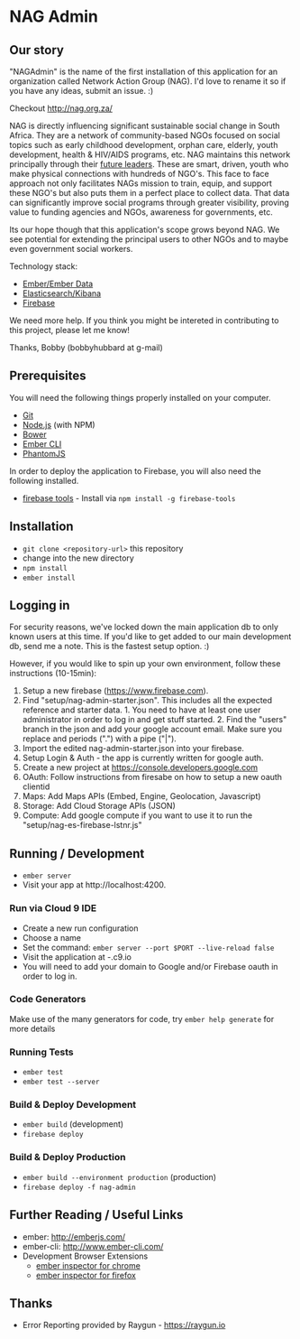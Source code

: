 # NAG Admin

## Our story

"NAGAdmin" is the name of the first installation of this application for an organization called Network Action Group (NAG). I'd love 
to rename it so if you have any ideas, submit an issue. :) 

Checkout http://nag.org.za/

NAG is directly influencing significant sustainable social change in South Africa. They are a network of community-based NGOs focused 
on social topics such as early childhood development, orphan care, elderly, youth development, health & HIV/AIDS programs, etc. NAG 
maintains this network principally through their [future leaders](http://www.nag.org.za/programmes/future-leaders/). These are smart, 
driven, youth who make physical connections with hundreds of NGO's. This face to face approach not only facilitates NAGs mission to 
train, equip, and support these NGO's but also puts them in a perfect place to collect data. That data can significantly improve 
social programs through greater visibility, proving value to funding agencies and NGOs, awareness for governments, etc. 

Its our hope though that this application's scope grows beyond NAG. We see potential for extending the principal users to other NGOs 
and to maybe even government social workers. 

Technology stack:
* [Ember/Ember Data](http://emberjs.com/)
* [Elasticsearch/Kibana](https://www.elastic.co/)
* [Firebase](https://www.firebase.com)

We need more help. If you think you might be intereted in contributing to this project, please let me know!

Thanks,
Bobby (bobbyhubbard at g-mail)

## Prerequisites

You will need the following things properly installed on your computer.

* [Git](http://git-scm.com/)
* [Node.js](http://nodejs.org/) (with NPM)
* [Bower](http://bower.io/)
* [Ember CLI](http://www.ember-cli.com/)
* [PhantomJS](http://phantomjs.org/)

In order to deploy the application to Firebase, you will also need the following installed.

* [firebase tools](http://firebase.com) - Install via `npm install -g firebase-tools`

## Installation

* `git clone <repository-url>` this repository
* change into the new directory
* `npm install`
* `ember install`

## Logging in
For security reasons, we've locked down the main application db to only known users at 
this time. If you'd like to get added to our main development db, send me a note. This
is the fastest setup option. :) 

However, if you would like to spin up your own environment, follow these instructions (10-15min):

1. Setup a new firebase (https://www.firebase.com).
  1. Find "setup/nag-admin-starter.json". This includes all the expected reference and starter data.
    1. You need to have at least one user administrator in order to log in and get stuff started.
    2. Find the "users" branch in the json and add your google account email. Make sure you replace and periods (".") with a pipe ("|").
  2. Import the edited nag-admin-starter.json into your firebase.
  3. Setup Login & Auth - the app is currently written for google auth.
2. Create a new project at https://console.developers.google.com
  1. OAuth: Follow instructions from firesabe on how to setup a new oauth clientid
  2. Maps: Add Maps APIs (Embed, Engine, Geolocation, Javascript)
  3. Storage: Add Cloud Storage APIs (JSON)
  4. Compute: Add google compute if you want to use it to run the "setup/nag-es-firebase-lstnr.js"

## Running / Development

* `ember server`
* Visit your app at http://localhost:4200.

### Run via Cloud 9 IDE

* Create a new run configuration
* Choose a name
* Set the command: `ember server --port $PORT --live-reload false`
* Visit the application at <workspace-name>-<user-name>.c9.io
* You will need to add your domain to Google and/or Firebase oauth in order to log in.

### Code Generators

Make use of the many generators for code, try `ember help generate` for more details

### Running Tests

* `ember test`
* `ember test --server`

### Build & Deploy Development

* `ember build` (development)
* `firebase deploy`

### Build & Deploy Production

* `ember build --environment production` (production)
* `firebase deploy -f nag-admin`

## Further Reading / Useful Links

* ember: http://emberjs.com/
* ember-cli: http://www.ember-cli.com/
* Development Browser Extensions
  * [ember inspector for chrome](https://chrome.google.com/webstore/detail/ember-inspector/bmdblncegkenkacieihfhpjfppoconhi)
  * [ember inspector for firefox](https://addons.mozilla.org/en-US/firefox/addon/ember-inspector/)

## Thanks

* Error Reporting provided by Raygun - https://raygun.io
